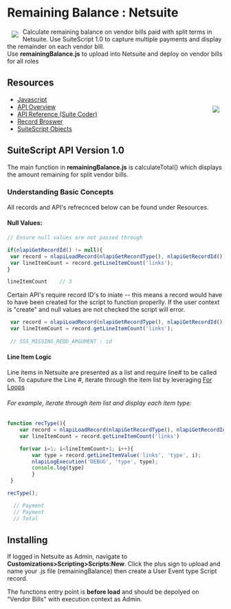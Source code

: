 # Remaining Balance : Netsuite 
<a><img src="http://shopping.netsuite.com/core/media/media.nl?id=1&c=3423663&h=a53782632d930713b9ee" align="left" hspace="10" vspace="6"></a>
Calculate remaining balance on vendor bills paid with split terms in Netsuite.
Use SuiteScript 1.0 to capture multiple payments and display the remainder on each vendor bill.  
Use **remainingBalance.js** to upload into Netsuite and deploy on vendor bills for all roles 

## Resources
* [Javascript](https://developer.mozilla.org/en-US/docs/Web/JavaScript)
* [API Overview](https://netsuite.custhelp.com/app/answers/detail/a_id/29241/kw/suitescript%201.0)<a><img src="https://system.netsuite.com/images/logos/netsuite-reskin.png" align="right" hspace="10" vspace="6"></a>
* [API Reference (Suite Coder)](http://suitecoder.appspot.com/static/api.html)
* [Record Broswer](https://system.netsuite.com/help/helpcenter/en_US/srbrowser/Browser2015_2/script/record/account.html)
* [SuiteScript Objects](https://netsuite.custhelp.com/app/answers/detail/a_id/10285)


## SuiteScript API Version 1.0 
The main function in **remainingBalance.js**  is calculateTotal() which displays the amount remaining for split vendor bills. 

### Understanding Basic Concepts
All records and API's refrecnced below can be found under Resources. 

#### Null Values:
```javascript
// Ensure null values are not passed through

if(nlapiGetRecordId() != null){
 var record = nlapiLoadRecord(nlapiGetRecordType(), nlapiGetRecordId());
 var lineItemCount = record.getLineItemCount('links'); 
}

lineItemCount    // 3 
```
Certain API's require record ID's to iniate -- this means a record would have to have been created for the script to function properlly. 
If the user context is "create" and null values are not checked the script will error. 
```js
 var record = nlapiLoadRecord(nlapiGetRecordType(), nlapiGetRecordId());
 var lineItemCount = record.getLineItemCount('links');    
 
 // SSS_MISSING_REQD_ARGUMENT : id 
```

#### Line Item Logic 
Line items in Netsuite are presented as a list and require line# to be called on. To caputure the Line #, iterate through the item list by leveraging [For Loops](https://developer.mozilla.org/en-US/docs/Web/JavaScript/Reference/Statements/for) 



###### For example, iterate through item list and display each item type:
```js
function recType(){
    var record = nlapiLoadRecord(nlapiGetRecordType(), nlapiGetRecordId());
    var lineItemCount = record.getLineItemCount('links')

    for(var i=1; i<lineItemCount+1; i++){
        var type = record.getLineItemValue('links', 'type', i);
        nlapiLogExecution('DEBUG', 'type', type);
        console.log(type)
        }
 } 

recType();

  // Payment
  // Payment
  // Total
```

## Installing
If logged in Netsuite as Admin, navigate to <b>Customizations>Scripting>Scripts:New</b>. Click the plus sign to upload and name your .js file (remainingBalance) then create a User Event type Script record. 

The functions entry point is <b>before load</b> and should be depolyed on "Vendor Bills" with execution context as Admin.
